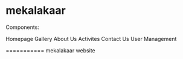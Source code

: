 mekalakaar
==========
Components:

Homepage
Gallery
About Us
Activites
Contact Us
User Management


===========
mekalakaar website
